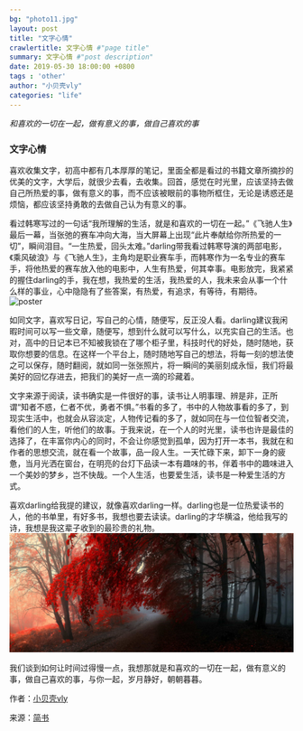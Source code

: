 ```yaml
---
bg: "photo11.jpg"
layout: post
title: "文字心情"
crawlertitle: 文字心情 #"page title"
summary: 文字心情 #"post description"
date: 2019-05-30 18:00:00 +0800
tags : 'other'
author: "小贝壳vly"
categories: "life"
---
```



*和喜欢的一切在一起，做有意义的事，做自己喜欢的事*

### 文字心情


喜欢收集文字，初高中都有几本厚厚的笔记，里面全都是看过的书籍文章所摘抄的优美的文字，大学后，就很少去看，去收集。回首，感觉在时光里，应该坚持去做自己所热爱的事，做有意义的事，而不应该被眼前的事物所框住，无论是诱惑还是烦恼，都应该坚持勇敢的去做自己认为有意义的事。

看过韩寒写过的一句话“我所理解的生活，就是和喜欢的一切在一起。”《飞驰人生》最后一幕，当张弛的赛车冲向大海，当大屏幕上出现“此片奉献给你所热爱的一切”，瞬间泪目。“一生热爱，回头太难。”darling带我看过韩寒导演的两部电影，《乘风破浪》与《飞驰人生》，主角均是职业赛车手，而韩寒作为一名专业的赛车手，将他热爱的赛车放入他的电影中，人生有热爱，何其幸事。电影放完，我紧紧的握住darling的手，我在想，我热爱的生活，我热爱的人，我未来会从事一个什么样的事业，心中隐隐有了些答案，有热爱，有追求，有等待，有期待。
![poster](https://i.loli.net/2019/05/31/5cf10a484903956933.png)

如同文字，喜欢写日记，写自己的心情，随便写，反正没人看。darling建议我闲暇时间可以写一些文章，随便写，想到什么就可以写什么，以充实自己的生活。也对，高中的日记本已不知被我锁在了哪个柜子里，科技时代的好处，随时随地，获取你想要的信息。在这样一个平台上，随时随地写自己的想法，将每一刻的想法使之可以保存，随时翻阅，就如同一张张照片，将一瞬间的美丽刻成永恒，我们将最美好的回忆存进去，把我们的美好一点一滴的珍藏着。

文字来源于阅读，读书确实是一件很好的事，读书让人明事理、辨是非，正所谓“知者不惑，仁者不优，勇者不惧。”书看的多了，书中的人物故事看的多了，到现实生活中，也就会从容淡定，人物传记看的多了，就如同在与一位位智者交流，看他们的人生，听他们的故事。于我来说，在一个人的时光里，读书也许是最佳的选择了，在丰富你内心的同时，不会让你感觉到孤单，因为打开一本书，我就在和作者的思想交流，就在看一个故事，品一段人生。一天忙碌下来，卸下一身的疲惫，当月光洒在窗台，在明亮的台灯下品读一本有趣味的书，伴着书中的趣味进入一个美妙的梦乡，岂不快哉。一个人生活，也要爱生活，读书是一种爱生活的方式。

喜欢darling给我提的建议，就像喜欢darling一样。darling也是一位热爱读书的人，他的书单里，有好多书，我想也要去读读。darling的才华横溢，他给我写的诗，我想是我这辈子收到的最珍贵的礼物。
![photo](https://raw.githubusercontent.com/vpromise/vpromise.github.io/master/assets/images/photo02.jpg)

我们谈到如何让时间过得慢一点，我想那就是和喜欢的一切在一起，做有意义的事，做自己喜欢的事，与你一起，岁月静好，朝朝暮暮。

作者：[小贝壳vly](https://www.jianshu.com/u/6b3c98d9a715)

来源：[简书](https://www.jianshu.com/p/fab4c42bf053)
